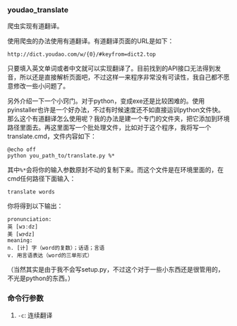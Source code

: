 ### youdao_translate
爬虫实现有道翻译。

使用爬虫的办法使用有道翻译。有道翻译页面的URL是如下：
```python3
http://dict.youdao.com/w/{0}/#keyfrom=dict2.top
```
只要填入英文单词或者中文就可以实现翻译了。目前找到的API接口无法得到发音，所以还是直接解析页面吧，不过这样一来程序非常没有可读性，我自己都不愿意修改一些小问题了。

另外介绍一下一个小窍门。对于python，变成exe还是比较困难的。使用pyinstaller也许是一个好办法，不过有时候速度还不如直接运训python文件快。那么这个有道翻译怎么使用呢？我的办法是建一个专门的文件夹，把它添加到环境路径里面去。再这里面写一个批处理文件，比如对于这个程序，我将写一个translate.cmd，文件内容如下：
```batch
@echo off
python you_path_to/translate.py %*
```
其中`%*`会将你的输入参数原封不动的复制下来。而这个文件是在环境里面的，在cmd任何路径下面输入：
```batch
translate words
```
你将得到以下输出：
```batch
pronunciation:
英 [wɜːdz]
美 [wɝdz]
meaning:
n. [计] 字（word的复数）；话语；言语
v. 用言语表达（word的三单形式）
```
（当然其实是由于我不会写setup.py，不过这个对于一些小东西还是很管用的，不光是python的东西。）

### 命令行参数
1. `-c`: 连续翻译